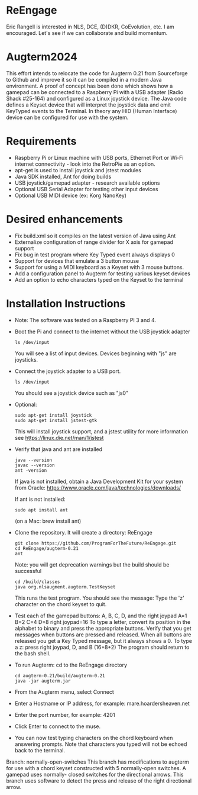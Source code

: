 # ReEngage
Eric Rangell is interested in NLS, DCE, (D)DKR, CoEvolution, etc. I am encouraged. Let's see if we can collaborate and build momentum.

# Augterm2024
This effort intends to relocate the code for Augterm 0.21 from Sourceforge to Github and improve it so it can be compiled in a modern Java environment.  A proof of concept has been done which shows how a gamepad can be connected to a Raspberry Pi with a USB adapter (Radio Shack #25-164) and configured as a Linux joystick device.  The Java code defines a Keyset device that will interpret the joystick data and emit KeyTyped events to the Terminal.  In theory any HID (Human Interface) device can be configured for use with the system.

# Requirements
- Raspberry Pi or Linux machine with USB ports, Ethernet Port or Wi-Fi internet connectivity - look into the RetroPie as an option.
- apt-get is used to install joystick and jstest modules
- Java SDK installed, Ant for doing builds
- USB joystick/gamepad adapter - research available options 
- Optional USB Serial Adapter for testing other input devices
- Optional USB MIDI device (ex: Korg NanoKey)

# Desired enhancements
- Fix build.xml so it compiles on the latest version of Java using Ant
- Externalize configuration of range divider for X axis for gamepad support
- Fix bug in test program where Key Typed event always displays 0
- Support for devices that emulate a 3 button mouse
- Support for using a MIDI keyboard as a Keyset with 3 mouse buttons.
- Add a configuration panel to Augterm for testing various keyset devices
- Add an option to echo characters typed on the Keyset to the terminal

# Installation Instructions
- Note: The software was tested on a Raspberry PI 3 and 4.
- Boot the Pi and connect to the internet without the USB joystick adapter
  ```
  ls /dev/input
  ```
  You will see a list of input devices. Devices beginning with "js" are joysticks.
- Connect the joystick adapter to a USB port.
  ```
  ls /dev/input
  ```
  You should see a joystick device such as "js0"
- Optional: 
  ```
  sudo apt-get install joystick
  sudo apt-get install jstest-gtk
  ```
  This will install joystick support, and a jstest utility 
  for more information see https://linux.die.net/man/1/jstest
- Verify that java and ant are installed
  ```
  java --version
  javac --version
  ant -version
  ```

  If java is not installed, obtain a Java Development Kit for your system from Oracle:
  https://www.oracle.com/java/technologies/downloads/
 
  If ant is not installed: 
  ```
  sudo apt install ant
  ```
  (on a Mac: brew install ant)

- Clone the repository.  It will create a directory: ReEngage
  ``` 
  git clone https://github.com/ProgramForTheFuture/ReEngage.git
  cd ReEngage/augterm-0.21
  ant
  ```
  Note: you will get deprecation warnings but the build should be successful
  ```
  cd /build/classes
  java org.nlsaugment.augterm.TestKeyset
  ```
  This runs the test program.  You should see the message:
  Type the 'z' character on the chord keyset to quit.
- Test each of the gamepad buttons: A, B, C, D, and the right joypad
  A=1 B=2 C=4 D=8 right joypad=16
  To type a letter, convert its position in the alphabet to binary and press the appropriate buttons.
  Verify that you get messages when buttons are pressed and released.
  When all buttons are released you get a Key Typed message, but it always shows a 0.
  To type a z: press right joypad, D, and B (16+8+2)
  The program should return to the bash shell.
- To run Augterm: cd to the ReEngage directory
  ```
  cd augterm-0.21/build/augterm-0.21
  java -jar augterm.jar
  ```
- From the Augterm menu, select Connect
- Enter a Hostname or IP address, for example: mare.hoardersheaven.net
- Enter the port number, for example: 4201
- Click Enter to connect to the muse.
- You can now test typing characters on the chord keyboard when answering prompts.
  Note that characters you typed will not be echoed back to the terminal.


 Branch: normally-open-switches
 This branch has modifications to augterm for use with a chord keyset
 constructed with 5 normally-open switches.  A gamepad uses normally-
 closed switches for the directional arrows.  This branch uses software
 to detect the press and release of the right directional arrow.
 
